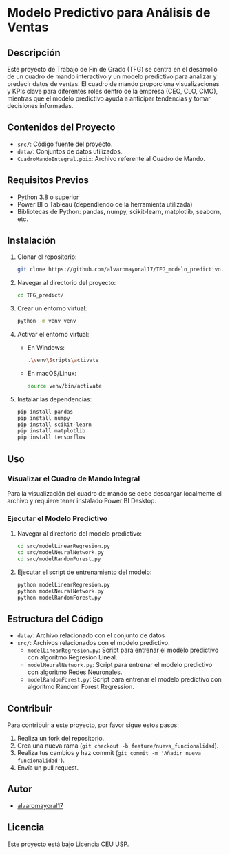 # Modelo Predictivo para Análisis de Ventas

## Descripción

Este proyecto de Trabajo de Fin de Grado (TFG) se centra en el desarrollo de un cuadro de mando interactivo y un modelo predictivo para analizar y predecir datos de ventas.
El cuadro de mando proporciona visualizaciones y KPIs clave para diferentes roles dentro de la empresa (CEO, CLO, CMO), mientras que el modelo predictivo ayuda a anticipar tendencias y tomar decisiones informadas.

## Contenidos del Proyecto

- `src/`: Código fuente del proyecto.
- `data/`: Conjuntos de datos utilizados.
- `CuadroMandoIntegral.pbix`: Archivo referente al Cuadro de Mando.

## Requisitos Previos

- Python 3.8 o superior
- Power BI o Tableau (dependiendo de la herramienta utilizada)
- Bibliotecas de Python: pandas, numpy, scikit-learn, matplotlib, seaborn, etc.

## Instalación

1. Clonar el repositorio:
    ```bash
    git clone https://github.com/alvaromayoral17/TFG_modelo_predictivo.git
    ```

2. Navegar al directorio del proyecto:
    ```bash
    cd TFG_predict/
    ```

3. Crear un entorno virtual:
    ```bash
    python -m venv venv
    ```

4. Activar el entorno virtual:
    - En Windows:
        ```bash
        .\venv\Scripts\activate
        ```
    - En macOS/Linux:
        ```bash
        source venv/bin/activate
        ```

5. Instalar las dependencias:
    ```bash
    pip install pandas
    pip install numpy
    pip install scikit-learn
    pip install matplotlib
    pip install tensorflow
    
    ```

## Uso

### Visualizar el Cuadro de Mando Integral

Para la visualización del cuadro de mando se debe descargar localmente el archivo y requiere tener instalado Power BI Desktop.

### Ejecutar el Modelo Predictivo

1. Navegar al directorio del modelo predictivo:
    ```bash
    cd src/modelLinearRegresion.py
    cd src/modelNeuralNetwork.py
    cd src/modelRandomForest.py
    ```

2. Ejecutar el script de entrenamiento del modelo:
    ```bash
    python modelLinearRegresion.py
    python modelNeuralNetwork.py
    python modelRandomForest.py
    ```

## Estructura del Código

- `data/`: Archivo relacionado con el conjunto de datos
- `src/`: Archivos relacionados con el modelo predictivo.
    - `modelLinearRegresion.py`: Script para entrenar el modelo predictivo con algoritmo Regresion Lineal.
    - `modelNeuralNetwork.py`: Script para entrenar el modelo predictivo con algoritmo Redes Neuronales.
    -  `modelRandomForest.py`: Script para entrenar el modelo predictivo con algoritmo Random Forest Regression.

## Contribuir

Para contribuir a este proyecto, por favor sigue estos pasos:
1. Realiza un fork del repositorio.
2. Crea una nueva rama (`git checkout -b feature/nueva_funcionalidad`).
3. Realiza tus cambios y haz commit (`git commit -m 'Añadir nueva funcionalidad'`).
4. Envía un pull request.

## Autor

- [alvaromayoral17](mailto:a.mayoral5@usp.ceu.es)

## Licencia

Este proyecto está bajo Licencia CEU USP.

